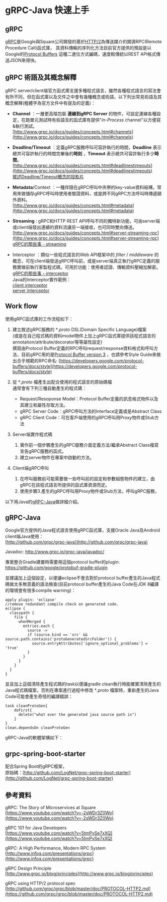 # gRPC-Java 快速上手 #

## gRPC ##

[gRPC](http://grpc.io)是Google與Square公司開發的基於[HTTP/2](https://http2.github.io/)為傳送媒介的開源RPC(Remote Procedure Call)函式庫，
其資料傳輸的序列化方法目前官方提供的預設是以Google的[Protocol Buffers](https://developers.google.com/protocol-buffers/) 這種二進位方式編碼，速度較傳統以REST API格式傳送JSON來得快。

## gRPC 術語及其概念解釋 ##

gRPC server/client端官方函式庫支援多種程式語言，雖然各種程式語言的寫法會有所不同，但在函式庫以及文件之中會有幾種概念或術語，以下列出常見術語及其概念解釋(粗體字為官方文件中有提及的定義)：

* **Channel** ：一層更高階包裝 **連線到gRPC Server** 的物件，可設定連線各種設定，在跑單元測試時有些語言的函式庫有提供"*in-Process* channel"以方便寫&執行測試。  
[http://www.grpc.io/docs/guides/concepts.html#channels](http://www.grpc.io/docs/guides/concepts.html#channels)

* **Deadline/Timeout** ：定義gRPC服務呼叫可容許執行的時間，**Deadline** 表示總共可容許執行的時間完畢後的**時刻** ，**Timeout** 表示總共可容許執行多少**時間**。  
[http://www.grpc.io/docs/guides/concepts.html#deadlinestimeouts](http://www.grpc.io/docs/guides/concepts.html#deadlinestimeouts)  
[敘述Deadline/Timeout概念的投影片](https://www.slideshare.net/borisovalex/enabling-googley-microservices-with-http2-and-grpc/132?src=clipshare)

* **Metadata**/Context ：一種伴隨在gRPC呼叫中夾帶的key-value資料結構，常用來做儲存gRPC呼叫時使用者驗證資料，或是跨不同gRPC方法呼叫時傳遞額外資料。  
[http://www.grpc.io/docs/guides/concepts.html#metadata](http://www.grpc.io/docs/guides/concepts.html#metadata)

* **Streaming** : gRPC和HTTP REST API呼叫不同的獨特新功能，可由server端或client端發出連續的資料流讓另一端接收，也可同時雙向傳送。  
[http://www.grpc.io/docs/guides/concepts.html#server-streaming-rpc](http://www.grpc.io/docs/guides/concepts.html#server-streaming-rpc)  
[gRPC的那些事 - streaming](http://colobu.com/2017/04/06/dive-into-gRPC-streaming/)

* Interceptor ：類似一些程式語言的Web API框架中的 *filter* / *middleware* 的概念，可在client端發送gRPC呼叫前，或是server端真正執行gRPC定義的服務實做前執行客製程式碼，可用於功能：使用者認證、傳輸資料壓縮加解密。  
[gRPC的那些事 - interceptor](http://colobu.com/2017/04/17/dive-into-gRPC-interceptor/)  
Java的Interceptor實作範例：  
[client interceptor](http://www.programcreek.com/java-api-examples/index.php?api=io.grpc.ClientInterceptor)  
[server interceptor](http://www.programcreek.com/java-api-examples/index.php?api=io.grpc.ServerInterceptor)

## Work flow ##

使用gRPC函式庫的工作流程如下：

1. 建立敘述gRPC服務的 **.proto* DSL(Domain Specific Language)檔案  
(或是在自己程式碼的資料model物件上加上gRPC函式庫提供該程式語言的annotation/attribute/decorator等等屬性設定)  
撰寫由Protocol Buffer定義的RPC呼叫request/response資料格式和呼叫方法，目前gRPC用的是[Protocol Buffer version 3](https://developers.google.com/protocol-buffers/docs/proto3)
，也請參考Style Guide來做出合乎規範的RPC命名:
[https://developers.google.com/protocol-buffers/docs/style](https://developers.google.com/protocol-buffers/docs/style)

2. 從 **.proto* 檔產生出配合使用的程式語言的原始碼檔  
通常會有下列三種自動產生的程式碼：
    * Request/Resoponse Model：Protocol Buffer定義的訊息格式物件以及其建立和屬性存取方法。
    * gRPC Server Code：gRPC呼叫方法的Interface定義或是Abstract Class
    * gRPC Client Code：可在客戶端使用的gRPC呼叫用Proxy物件或Stub方法

3. Server端實作程式碼  
    1. 實作前一個步驟產生的gRPC服務介面定義方法/繼承Abstract Class複寫宣告gRPC服務的函式。
    2. 建立server物件在專案中啟動的方法。

4. Client端gRPC呼叫
    1. 在呼叫服務前可能需要做一些呼叫前的設定和參數組態物件的建立，由gRPC在該程式語言所提供的函式庫資源而定。
    2. 使用步驟3.產生的gRPC呼叫用Proxy物件或Stub方法，呼叫gRPC服務，

以下用Java的[gRPC-Java](http://github.com/grpc/grpc-java)做詳細介紹。

## gRPC-Java ##

Google官方提供的Java程式語言使用gRPC函式庫，支援Oracle Java及Android client端Java使用：  
[http://github.com/grpc/grpc-java](http://github.com/grpc/grpc-java)

Javadoc: <http://www.grpc.io/grpc-java/javadoc/>

專案整合Gradle建置時需要用這個protocol buffer的plugin:  
<https://github.com/google/protobuf-gradle-plugin>

並建議加上這個設定，以便讓eclipse不會去對於protocol buffer產生的Java程式碼做太多無意義的語法檢查(目前protocol buffer產生的Java Code在JDK 8編譯的環境會有很多compile warning)：

```Gradle
apply plugin: 'eclipse'
//remove redundant compile check on generated code.
eclipse {
  classpath {
    file {
      whenMerged {
        entries.each {
          source ->
          if (source.kind == 'src' && source.path.contains('protoGeneratedSrcFolder')) {
            source.entryAttributes['ignore_optional_problems'] = 'true'
          }
        }
      }
    }
  }
}
```

並且加上這個清除產生程式碼的task以便讓gradle clean執行時能確實清除產生的Java程式碼檔案，否則在專案進行過程中修改 **.proto* 檔案時，重新產生的Java Code可能會產生奇怪的編譯錯誤：

```Gradle
task cleanProtoGen{
    doFirst{
      delete("what ever the generated java source path is")
    }
}
clean.dependsOn cleanProtoGen
```

gRPC-Java的軟體架構如下：


## grpc-spring-boot-starter ##

配合Spring Boot的gRPC框架，  
原始碼：[http://github.com/LogNet/grpc-spring-boot-starter](http://github.com/LogNet/grpc-spring-boot-starter)


## 參考資料 ##

gRPC: The Story of Microservices at Square  
[https://www.youtube.com/watch?v=-2sWDr3Z0Wo](https://www.youtube.com/watch?v=-2sWDr3Z0Wo)

gRPC 101 for Java Developers  
[https://www.youtube.com/watch?v=5tmPvSe7xXQ](https://www.youtube.com/watch?v=5tmPvSe7xXQ)

gRPC: A High Performance, Modern RPC System  
[http://www.infoq.com/presentations/grpc](http://www.infoq.com/presentations/grpc)

gRPC Design Principle  
[http://www.grpc.io/blog/principles](http://www.grpc.io/blog/principles)

gRPC using HTTP/2 protocol spec  
[http://github.com/grpc/grpc/blob/master/doc/PROTOCOL-HTTP2.md](https://github.com/grpc/grpc/blob/master/doc/PROTOCOL-HTTP2.md)
